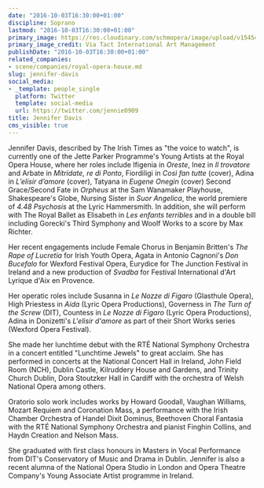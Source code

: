 ```yaml
---
date: "2016-10-03T16:30:00+01:00"
discipline: Soprano
lastmod: "2016-10-03T16:30:00+01:00"
primary_image: https://res.cloudinary.com/schmopera/image/upload/v1545409169/media/webhook-uploads/1475508532969/thumb7_40aeaf9c3fcc01bd74e37432dffb147b.jpg.jpg
primary_image_credit: Via Tact International Art Management
publishDate: "2016-10-03T16:30:00+01:00"
related_companies:
- scene/companies/royal-opera-house.md
slug: jennifer-davis
social_media:
- _template: people_single
  platform: Twitter
  template: social-media
  url: https://twitter.com/jennie0909
title: Jennifer Davis
cms_visible: true
---
```


Jennifer Davis, described by The Irish Times as "the voice to watch", is currently one of the Jette Parker Programme's Young Artists at the Royal Opera House, where her roles include Ifigenia in *Oreste*, Inez in *Il trovatore* and Arbate in *Mitridate, re di Ponto*, Fiordiligi in *Così fan tutte* (cover), Adina in *L’elisir d’amore* (cover), Tatyana in *Eugene Onegin* (cover) Second Grace/Second Fate in *Orpheus* at the Sam Wanamaker Playhouse, Shakespeare's Globe, Nursing Sister in *Suor Angelica*, the world premiere of *4.48 Psychosis* at the Lyric Hammersmith. In addition, she will perform with The Royal Ballet as Elisabeth in *Les enfants terribles* and in a double bill including Gorecki's Third Symphony and Woolf Works to a score by Max Richter.

Her recent engagements include Female Chorus in Benjamin Britten's *The Rape of Lucretia* for Irish Youth Opera, Agata in Antonio Cagnoni's *Don Bucefalo* for Wexford Festival Opera, Eurydice for The Junction Festival in Ireland and a new production of *Svadba* for Festival International d'Art Lyrique d'Aix en Provence.

Her operatic roles include Susanna in *Le Nozze di Figaro* (Glasthule Opera), High Priestess in *Aida* (Lyric Opera Productions), Governess in *The Turn of the Screw* (DIT), Countess in *Le Nozze di Figaro* (Lyric Opera Productions), Adina in Donizetti's *L'elisir d'amore* as part of their Short Works series (Wexford Opera Festival).

She made her lunchtime debut with the RTÉ National Symphony Orchestra in a concert entitled "Lunchtime Jewels" to great acclaim. She has performed in concerts at the National Concert Hall in Ireland, John Field Room (NCH), Dublin Castle, Kilruddery House and Gardens, and Trinity Church Dublin,  Dora Stoutzker Hall in Cardiff with the orchestra of Welsh National Opera among others.
 
Oratorio solo work includes works by Howard Goodall, Vaughan Williams, Mozart Requiem and Coronation Mass, a performance with the Irish Chamber Orchestra of Handel Dixit Dominus, Beethoven Choral Fantasia with the RTÉ National Symphony Orchestra and pianist Finghin Collins, and Haydn Creation and Nelson Mass. 
 
She graduated with first class honours in Masters in Vocal Performance from DIT's Conservatory of Music and Drama in Dublin. Jennifer is also a recent alumna of the National Opera Studio in London and Opera Theatre Company's Young Associate Artist programme in Ireland.
